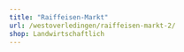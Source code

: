 ```yaml
---
title: "Raiffeisen-Markt"
url: /westoverledingen/raiffeisen-markt-2/
shop: Landwirtschaftlich
---
```


